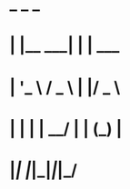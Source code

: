 #  _          _ _
# | |__   ___| | | ___
# | '_ \ / _ \ | |/ _ \
# | | | |  __/ | | (_) |
# |_| |_|\___|_|_|\___/
